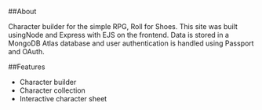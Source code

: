 ##About

Character builder for the simple RPG, Roll for Shoes. This site was built usingNode and Express with EJS on the frontend. Data is stored in a MongoDB Atlas database and user authentication is handled using Passport and OAuth.

##Features

- Character builder
- Character collection
- Interactive character sheet
